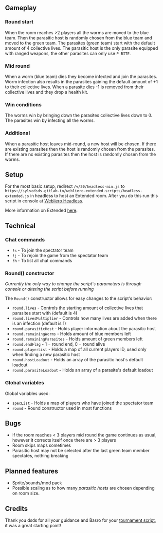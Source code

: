 ## Gameplay
### Round start
When the room reaches >2 players all the worms are moved to the blue team. Then the parasitic host is randomly chosen from the blue team and moved to the green team. The parasites (green team) start with the default amount of 4 collective lives. The parasitic host is the only parasite equipped with ranged weapons, the other parasites can only use `P BITE`.

### Mid round
When a worm (blue team) dies they become infected and join the parasites. Worm infection also results in the parasites gaining the default amount of +1  to their collective lives. When a parasite dies -1  is removed from their collective lives and they drop a health kit.

### Win conditions
The worms win by bringing down the parasites collective lives down to 0. The parasites win by infecting all the worms.

### Additional
When a parasitic host leaves mid-round, a new host will be chosen. If there are existing parasites then the host is randomly chosen from the parasites. If there are no existing parasites then the host is randomly chosen from the worms.

## Setup
For the most basic setup, redirect `/v/20/headless-min.js` to `https://sylvodsds.gitlab.io/webliero-extended-scripts/headless-extended.js` in headless to host an Extended room.
After you do this run this script in console at [Webliero Headless](https://www.webliero.com/headless).

More information on Extended [here](https://www.vgm-quiz.com/dev/webliero/extended).

## Technical
### Chat commands
- `!s` - To join the spectator team
- `!j` - To rejoin the game from the spectator team
- `!h` - To list all chat commands
 
### Round() constructor
*Currently the only way to change the script's parameters is through console or altering the script before running*


The `Round()` constructor allows for easy changes to the script's behavior:
- `round.lives` - Controls the starting amount of collective lives that parasites start with (default is 4)
- `round.livesMultiplier` - Controls how many lives are added when there is an infection (default is 1)
- `round.parasiticHost` - Holds player information about the parasitic host
- `round.remainingWorms` - Holds amount of blue members left
- `round.remainingParasites` - Holds amount of green members left
- `round.endFlag` - 1 = round end, 0 = round alive
- `round.playerList` - Holds a map of all current players ID, used only when finding a new parasitic host
- `round.hostLoadout` - Holds an array of the parasitic host's default loadout
- `round.parasiteLoadout` - Holds an array of a parasite's default loadout

### Global variables
Global variables used:
- `specList` - Holds a map of players who have joined the spectator team
- `round` - Round constructor used in most functions

## Bugs
- If the room reaches < 3 players mid round the game continues as usual, however it corrects itself once there are > 3 players
- Room skips maps sometimes
- Parasitic host may not be selected after the last green team member spectates, nothing breaking

## Planned features
- Sprite/sounds/mod pack
- Possible scaling as to how many *parasitic hosts* are chosen depending on room size.

## Credits
Thank you dsds for all your guidance and Basro for your [tournament script](https://gitlab.com/webliero/tournament-room), it was a great starting point!
